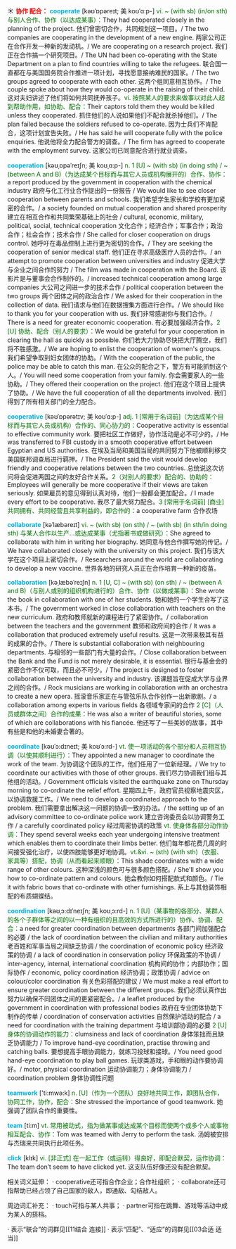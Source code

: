☀ <font color="red">**协作 配合：**</font>
<font color="sky blue">**cooperate**</font> [kəʊˈɒpəreɪt; 美 koʊˈɑ:p-]
<font color="rgb(227, 108, 9)">vi. ~ (with sb) (in/on sth) 与别人合作、协作（以达成某事）：</font>They had cooperated closely in the planning of the project. 他们曾密切合作，共同规划这一项目。/ The two companies are cooperating in the development of a new engine. 两家公司正在合作开发一种新的发动机。/ We are cooperating on a research project. 我们正在合作搞一个研究项目。/ The UN had been co-operating with the State Department on a plan to find countries willing to take the refugees. 联合国一直都在与美国国务院合作推进一项计划，寻找愿意接纳难民的国家。/ The two groups agreed to cooperate with each other. 这两个组同意相互协作。/ The couple spoke about how they would co-operate in the raising of their child. 这对夫妇讲述了他们将如何共同抚养孩子。<font color="rgb(227, 108, 9)">vi. 按照某人的要求来做事以对此人起到帮助作用，如协助、配合：</font>Their captors told them they would be killed unless they cooperated. 抓住他们的人说如果他们不配合就杀掉他们。/ The plan failed because the soldiers refused to co-operate. 因为士兵们不肯配合，这项计划宣告失败。/ He has said he will cooperate fully with the police enquiries. 他说他将全力配合警方的调查。/ The firm has agreed to cooperate with the employment survey. 这家公司已同意配合进行就业调查。
                      
<font color="sky blue">**cooperation**</font> [kəʊˌɒpəˈreɪʃn; 美 koʊˌɑ:p-]
<font color="rgb(227, 108, 9)">n. 1 [U] ~ (with sb) (in doing sth) / ~ (between A and B)（为达成某个目标而与其它人员或机构展开的）合作、协作：</font>a report produced by the government in cooperation with the chemical industry 政府与化工行业合作提出的一份报告 / We would like to see closer cooperation between parents and schools. 我们希望学生家长和学校有更加紧密的合作。/ a society founded on mutual cooperation and shared prosperity 建立在相互合作和共同繁荣基础上的社会 / cultural, economic, military, political, social, technical cooperation 文化合作；经济合作；军事合作；政治合作；社会合作；技术合作 / She called for closer cooperation on drugs control. 她呼吁在毒品控制上进行更为密切的合作。/ They are seeking the cooperation of senior medical staff. 他们正在寻求高级医疗人员的合作。/ an attempt to promote cooperation between universities and industry 促进大学与企业之间合作的努力 / The film was made in cooperation with the Board. 该影片是与董事会合作制作的。/ increased technical cooperation among large companies 大公司之间进一步的技术合作 / political cooperation between the two groups 两个团体之间的政治合作 / We asked for their cooperation in the collection of data. 我们请求与他们在数据搜集方面进行合作。/ We should like to thank you for your cooperation with us. 我们非常感谢你与我们合作。/ There is a need for greater economic cooperation. 有必要加强经济合作。<font color="rgb(227, 108, 9)">2 [U] 协助、配合（别人的要求）：</font>We would be grateful for your cooperation in clearing the hall as quickly as possible. 你们若大力协助尽快把大厅腾空，我们将不胜感激。/ We are hoping to enlist the cooperation of women's groups. 我们希望争取到妇女团体的协助。/ With the cooperation of the public, the police may be able to catch this man. 在公众的配合之下，警方有可能抓到这个人。/ You will need some cooperation from your family. 你会需要家人的一些协助。/ They offered their cooperation on the project. 他们在这个项目上提供了协助。/ We have the full cooperation of all the departments involved. 我们得到了所有相关部门的全力配合。
           
<font color="sky blue">**cooperative**</font> [kəʊˈɒpərətɪv; 美 koʊˈɑ:p-]
<font color="rgb(227, 108, 9)">adj. 1 [常用于名词前]（为达成某个目标而与其它人员或机构）合作的、同心协力的：</font>Cooperative activity is essential to effective community work. 要把社区工作做好，协作活动是必不可少的。/ He was transferred to FBI custody in a smooth cooperative effort between Egyptian and US authorities. 在埃及当局和美国当局的共同努力下他被顺利移交美国联邦调查局进行羁押。/ The President said the visit would develop friendly and cooperative relations between the two countries. 总统说这次访问将会促进两国之间的友好合作关系。<font color="rgb(227, 108, 9)">2（对别人的要求）配合的、协助的：</font>Employees will generally be more cooperative if their views are taken seriously. 如果雇员的意见得到认真对待，他们一般都会更加配合。/ I made every effort to be cooperative. 我尽了最大努力配合。<font color="rgb(227, 108, 9)">3 [常用于名词前] [商业] 共同拥有、共同经营且共享利益的，即合作的：</font>a cooperative farm 合作农场

<font color="sky blue">**collaborate**</font> [kəˈlæbəreɪt]
<font color="rgb(227, 108, 9)">vi. ~ (with sb) (on sth) / ~ (with sb) (in sth/in doing sth) 与某人合作以生产…或达成某事（尤指著书或做研究）：</font>She agreed to collaborate with him in writing her biography. 她同意与他合作撰写她的传记。/ We have collaborated closely with the university on this project. 我们与该大学在这个项目上密切合作。/ Researchers around the world are collaborating to develop a new vaccine. 世界各地的研究人员正在合作培育一种新的疫苗。
           
<font color="sky blue">**collaboration**</font> [kəˌlæbəˈreɪʃn]
<font color="rgb(227, 108, 9)">n. 1 [U, C] ~ (with sb) (on sth) / ~ (between A and B)（与别人或别的组织机构进行的）合作、协作（以做成某事）：</font>She wrote the book in collaboration with one of her students. 她和她的一个学生合写了这本书。/ The government worked in close collaboration with teachers on the new curriculum. 政府和教师就新的课程进行了紧密协作。/ collaboration between the teachers and the government 教师和政府间的合作 / It was a collaboration that produced extremely useful results. 这是一次带来极其有益的成果的合作。/ There is substantial collaboration with neighbouring departments. 与相邻的一些部门有大量的合作。/ Close collaboration between the Bank and the Fund is not merely desirable, it is essential. 银行与基金会的紧密合作不仅可取，而且必不可少。/ The project is designed to foster collaboration between the university and industry. 该课题旨在促成大学与业界之间的合作。/ Rock musicians are working in collaboration with an orchestra to create a new opera. 摇滚音乐家正在与管弦乐队合作创作一出新歌剧。/ a collaboration among experts in various fields 各领域专家间的合作 <font color="rgb(227, 108, 9)">2 [C]（人员或群体之间）合作的成果：</font>He was also a writer of beautiful stories, some of which are collaborations with his fiancée. 他还写了一些美妙的故事，其中有些是和他的未婚妻合著的。

<font color="sky blue">**coordinate**</font> [kəʊˈɔ:dɪneɪt; 美 koʊˈɔ:rd-]
<font color="rgb(227, 108, 9)">vt. 使一项活动的各个部分和人员相互协调（以使其顺利进行）：</font>They appointed a new manager to coordinate the work of the team. 为协调这个团队的工作，他们任用了一位新经理。/ We try to coordinate our activities with those of other groups. 我们尽力协调我们组与其他组的活动。/ Government officials visited the earthquake zone on Thursday morning to co-ordinate the relief effort. 星期四上午，政府官员视察地震灾区，以协调救援工作。/ We need to develop a coordinated approach to the problem. 我们需要拿出解决这一问题的协调一致的办法。/ the setting up of an advisory committee to co-ordinate police work 建立咨询委员会以协调警务工作 / a carefully coordinated policy 经过周密协调的政策 <font color="rgb(227, 108, 9)">vt. 使身体各部分动作协调：</font>They spend several weeks each year undergoing intensive treatment which enables them to coordinate their limbs better. 他们每年都花费几周的时间接受强化治疗，以使四肢能够更好地协调。<font color="rgb(227, 108, 9)">vt.&vi. ~ (sth) (with sth)（衣服、家具等）搭配，协调（从而看起来顺眼）：</font>This shade coordinates with a wide range of other colours. 这种深浅的颜色可与很多颜色搭配。/ She'll show you how to co-ordinate pattern and colours. 她会教你如何搭配款式和颜色。/ Tie it with fabric bows that co-ordinate with other furnishings. 系上与其他装饰相配的布质蝴蝶结。

<font color="sky blue">**coordination**</font> [kəʊˌɔ:dɪˈneɪʃn; 美 koʊˌɔ:rd-]
<font color="rgb(227, 108, 9)">n. 1 [U]（某事物的各部分、某群人的各个子群体等之间的以一种有组织的且高效的方式所进行的）协作、协调、配合：</font>a need for greater coordination between departments 各部门间加强配合的必要 / the lack of coordination between the civilian and military authorities 老百姓和军事当局之间缺乏协调 / the coordination of economic policy 经济政策的协调 / a lack of coordination in conservation policy 环保政策的不协调 / inter-agency, internal, international coordination 机构间的协作；内部协作；国际协作 / economic, policy coordination 经济协调；政策协调 / advice on colour/color coordination 有关色彩搭配的建议 / We must make a real effort to ensure greater coordination between the different groups. 我们必须认真作出努力以确保不同团体之间的更紧密配合。/ a leaflet produced by the government in coordination with professional bodies 政府在专业团体协助下制作的传单 / coordination of conservation activities 自然保护活动的配合 / a need for coordination with the training department 与培训部协调的必要 <font color="rgb(227, 108, 9)">2 [U] 身体的协调动作的能力：</font>clumsiness and lack of coordination 身体笨拙而且缺乏协调能力 / To improve hand-eye coordination, practise throwing and catching balls. 要想提高手眼协调能力，就练习投球和接球。/ You need good hand-eye coordination to play ball games. 玩球类游戏，手和眼的动作要协调好。/ motor, physical coordination 运动协调能力；身体协调能力 / coordination problem 身体协调性问题

<font color="sky blue">**teamwork**</font> ['ti:mwə:k] 
<font color="rgb(227, 108, 9)">n. [U]（作为一个团队）良好地共同工作，即团队合作，协同工作，协作，配合：</font>She stressed the importance of good teamwork. 她强调了团队合作的重要性。

<font color="sky blue">**team**</font> [ti:m] 
<font color="rgb(227, 108, 9)">vt. 常用被动式，指为做某事或达成某个目标而使两个或多个人或事物相互配合、协作：</font>Tom was teamed with Jerry to perform the task. 汤姆被安排与杰瑞来共同执行此项任务。

<font color="sky blue">**click**</font> [klɪk] 
<font color="rgb(227, 108, 9)">vi. [非正式] 在一起工作（或运转）得良好，即配合默契，运作协调：</font>The team don’t seem to have clicked yet. 这支队伍好像还没有配合默契。

相关词义延伸：
· cooperative还可指合作企业；合作社组织；
· collaborate还可指帮助已经占领了自己国家的敌人，即通敌、勾结敌人。

周边词汇补充：
· touch可指与某人共事；
· partner可指在跳舞、游戏等活动中成为某人的搭档。

· 表示“联合”的词群见[[11结合 连接]]
· 表示“匹配”、“适应”的词群见[[03合适 适当]]
